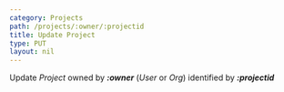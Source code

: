 ```yaml
---
category: Projects
path: /projects/:owner/:projectid
title: Update Project
type: PUT
layout: nil
---
```


Update _Project_ owned by ***:owner*** (_User_ or _Org_) identified by ***:projectid***